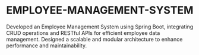 # EMPLOYEE-MANAGEMENT-SYSTEM
Developed an Employee Management System using Spring Boot, integrating CRUD operations and RESTful APIs for efficient employee data management. Designed a scalable and modular architecture to enhance performance and maintainability.
